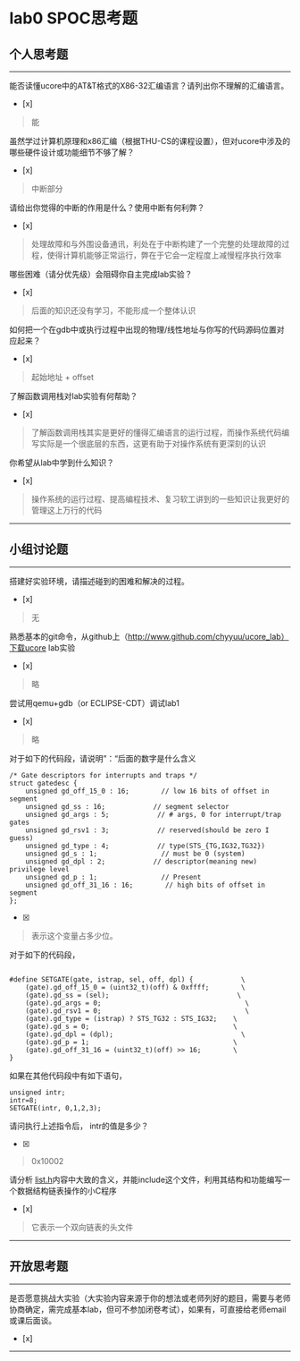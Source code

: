 # lab0 SPOC思考题

## 个人思考题

---

能否读懂ucore中的AT&T格式的X86-32汇编语言？请列出你不理解的汇编语言。
- [x]  

> 能

虽然学过计算机原理和x86汇编（根据THU-CS的课程设置），但对ucore中涉及的哪些硬件设计或功能细节不够了解？
- [x]  

>  中断部分 

请给出你觉得的中断的作用是什么？使用中断有何利弊？
- [x]  

>  处理故障和与外围设备通讯，利处在于中断构建了一个完整的处理故障的过程，使得计算机能够正常运行，弊在于它会一定程度上减慢程序执行效率

哪些困难（请分优先级）会阻碍你自主完成lab实验？
- [x]  

>   后面的知识还没有学习，不能形成一个整体认识

如何把一个在gdb中或执行过程中出现的物理/线性地址与你写的代码源码位置对应起来？
- [x]  

>   起始地址 + offset

了解函数调用栈对lab实验有何帮助？
- [x]  

>   了解函数调用栈其实是更好的懂得汇编语言的运行过程，而操作系统代码编写实际是一个很底层的东西，这更有助于对操作系统有更深刻的认识

你希望从lab中学到什么知识？
- [x]  

>   操作系统的运行过程、提高编程技术、复习软工讲到的一些知识让我更好的管理这上万行的代码

---

## 小组讨论题

---

搭建好实验环境，请描述碰到的困难和解决的过程。
- [x]  

> 无

熟悉基本的git命令，从github上（http://www.github.com/chyyuu/ucore_lab）下载ucore lab实验
- [x]  

> 略

尝试用qemu+gdb（or ECLIPSE-CDT）调试lab1
- [x]  

> 略

对于如下的代码段，请说明”：“后面的数字是什么含义
```
/* Gate descriptors for interrupts and traps */
struct gatedesc {
    unsigned gd_off_15_0 : 16;        // low 16 bits of offset in segment
    unsigned gd_ss : 16;            // segment selector
    unsigned gd_args : 5;            // # args, 0 for interrupt/trap gates
    unsigned gd_rsv1 : 3;            // reserved(should be zero I guess)
    unsigned gd_type : 4;            // type(STS_{TG,IG32,TG32})
    unsigned gd_s : 1;                // must be 0 (system)
    unsigned gd_dpl : 2;            // descriptor(meaning new) privilege level
    unsigned gd_p : 1;                // Present
    unsigned gd_off_31_16 : 16;        // high bits of offset in segment
};
```

- [x]  

> 表示这个变量占多少位。

对于如下的代码段，
```

#define SETGATE(gate, istrap, sel, off, dpl) {            \
    (gate).gd_off_15_0 = (uint32_t)(off) & 0xffff;        \
    (gate).gd_ss = (sel);                                \
    (gate).gd_args = 0;                                    \
    (gate).gd_rsv1 = 0;                                    \
    (gate).gd_type = (istrap) ? STS_TG32 : STS_IG32;    \
    (gate).gd_s = 0;                                    \
    (gate).gd_dpl = (dpl);                                \
    (gate).gd_p = 1;                                    \
    (gate).gd_off_31_16 = (uint32_t)(off) >> 16;        \
}
```

如果在其他代码段中有如下语句，
```
unsigned intr;
intr=8;
SETGATE(intr, 0,1,2,3);
```
请问执行上述指令后， intr的值是多少？

- [x]  

> 0x10002

请分析 [list.h](https://github.com/chyyuu/ucore_lab/blob/master/labcodes/lab2/libs/list.h)内容中大致的含义，并能include这个文件，利用其结构和功能编写一个数据结构链表操作的小C程序
- [x]  

> 它表示一个双向链表的头文件


---

## 开放思考题

---

是否愿意挑战大实验（大实验内容来源于你的想法或老师列好的题目，需要与老师协商确定，需完成基本lab，但可不参加闭卷考试），如果有，可直接给老师email或课后面谈。
- [x]  

>  

---
